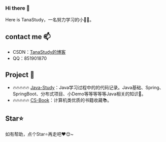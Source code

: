 ### Hi there 👋
Here is TanaStudy，一名努力学习的小🌿🐶。

## contact me 📫 
- CSDN：[TanaStudy的博客](https://blog.csdn.net/weixin_43901865?spm=1001.2100.3001.5343)
- QQ：851901870


## Project 📃
- 🔥🔥🔥🔥🔥 [Java-Study](https://github.com/TanaStudy/Java-Study)：Java学习过程中的的代码记录。Java基础、Spring、SpringBoot、分布式项目、小Demo等等等等等Java相关的知识🚀。
- 🔥🔥🔥🔥🔥 [CS-Book](https://github.com/TanaStudy/CS-Book)：计算机类优质的书籍收藏📚。

## Star⭐

如有帮助，点个Star⭐再走吧❤️😊~


<!--
**TanaStudy/TanaStudy** is a ✨ _special_ ✨ repository because its `README.md` (this file) appears on your GitHub profile.

Here are some ideas to get you started:

- 🔭 I’m currently working on ...

- 🌱 I’m currently learning ...

- 👯 I’m looking to collaborate on ...

- 🤔 I’m looking for help with ...

- 💬 Ask me about ...

- 📫 How to reach me: ...

- 😄 Pronouns: ...

- ⚡ Fun fact: ...
  -->

  

